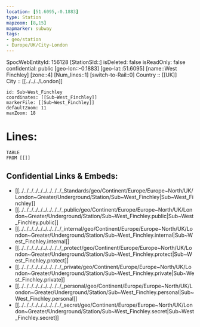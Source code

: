 ```yaml
---
location: [51.6095,-0.1883] 
type: Station 
mapzoom: [8,15] 
mapmarker: subway 
tags:
- geo/station
- Europe/UK/City~London
---
```

SpocWebEntityId: 156128
[StationSId::] 
isDeleted: false
isReadOnly: false
confidential: public
[geo-lon::-0.1883] 
[geo-lat::51.6095] 
[name::West Finchley] 
[zone::4] 
[Num_lines::1] 
[switch-to-Rail::0] 
Country :: [[UK]]  
City :: [[../../../London]]  


```leaflet
id: Sub~West_Finchley
coordinates: [[Sub~West_Finchley]] 
markerFile: [[Sub~West_Finchley]] 
defaultZoom: 11 
maxZoom: 18
```


# Lines: 
```dataview
TABLE 
FROM [[]] 
```

## Confidential Links & Embeds: 
- [[../../../../../../../../../_Standards/geo/Continent/Europe/Europe~North/UK/London~Greater/Underground/Station/Sub~West_Finchley|Sub~West_Finchley]] 
- [[../../../../../../../../../_public/geo/Continent/Europe/Europe~North/UK/London~Greater/Underground/Station/Sub~West_Finchley.public|Sub~West_Finchley.public]] 
- [[../../../../../../../../../_internal/geo/Continent/Europe/Europe~North/UK/London~Greater/Underground/Station/Sub~West_Finchley.internal|Sub~West_Finchley.internal]] 
- [[../../../../../../../../../_protect/geo/Continent/Europe/Europe~North/UK/London~Greater/Underground/Station/Sub~West_Finchley.protect|Sub~West_Finchley.protect]] 
- [[../../../../../../../../../_private/geo/Continent/Europe/Europe~North/UK/London~Greater/Underground/Station/Sub~West_Finchley.private|Sub~West_Finchley.private]] 
- [[../../../../../../../../../_personal/geo/Continent/Europe/Europe~North/UK/London~Greater/Underground/Station/Sub~West_Finchley.personal|Sub~West_Finchley.personal]] 
- [[../../../../../../../../../_secret/geo/Continent/Europe/Europe~North/UK/London~Greater/Underground/Station/Sub~West_Finchley.secret|Sub~West_Finchley.secret]] 
